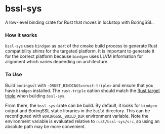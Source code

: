 bssl-sys
============

A low-level binding crate for Rust that moves in lockstop with BoringSSL.

### How it works
`bssl-sys` uses `bindgen` as part of the cmake build process to generate Rust compatibility shims for the targeted platform. It is important to generate it for the correct platform because `bindgen` uses LLVM information for alignment which varies depending on architecture.

### To Use
Build `boringssl` with `-DRUST_BINDINGS=<rust-triple>` and ensure that you have `bindgen` installed. The `rust-triple` option should match the [Rust target triple](https://doc.rust-lang.org/nightly/rustc/platform-support.html) when building `bssl-sys`.

From there, the `bssl-sys` crate can be build. By default, it looks for `bindgen` output and BoringSSL static libraries in the `build` directory. This can be reconfigured with `BORINGSSL_BUILD_DIR` environment variable. Note the environment variable is evaluated relative to `rust/bssl-sys/src`, so using an absolute path may be more convenient.
